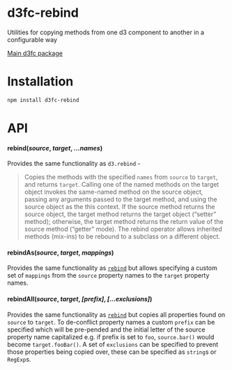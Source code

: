 # d3fc-rebind

Utilities for copying methods from one d3 component to another in a configurable way

[Main d3fc package](https://github.com/ScottLogic/d3fc)

# Installation

```bash
npm install d3fc-rebind
```

# API

#### **rebind**(*source*, *target*, *...names*)

Provides the same functionality as `d3.rebind` -

> Copies the methods with the specified `names` from `source` to `target`, and returns `target`. Calling one of the named methods on the target object invokes the same-named method on the source object, passing any arguments passed to the target method, and using the source object as the this context. If the source method returns the source object, the target method returns the target object (“setter” method); otherwise, the target method returns the return value of the source method (“getter” mode). The rebind operator allows inherited methods (mix-ins) to be rebound to a subclass on a different object.

#### **rebindAs**(*source*, *target*, *mappings*)

Provides the same functionality as [`rebind`](#rebind) but allows specifying a custom set of `mappings` from the `source` property names to the `target` property names.

#### **rebindAll**(*source*, *target*, *[prefix]*, *[...exclusions]*)

Provides the same functionality as [`rebind`](#rebind) but copies all properties found on `source` to `target`. To de-conflict property names a custom `prefix` can be specified which will be pre-pended and the initial letter of the source property name capitalized e.g. if prefix is set to `foo`, `source.bar()` would become `target.fooBar()`. A  set of `exclusions` can be specified to prevent those properties being copied over, these can be specified as `string`s or `RegExp`s.
